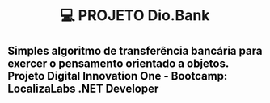 <h1 align="center">

:computer: **PROJETO Dio.Bank**

</h1>

<h2 align="left" style="color:black"> Simples algoritmo de transferência bancária para exercer o pensamento orientado a objetos. 
Projeto Digital Innovation One - Bootcamp: LocalizaLabs .NET Developer
<h2>
